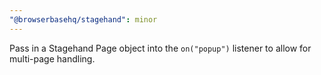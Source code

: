 ```yaml
---
"@browserbasehq/stagehand": minor
---
```


Pass in a Stagehand Page object into the `on("popup")` listener to allow for multi-page handling.
